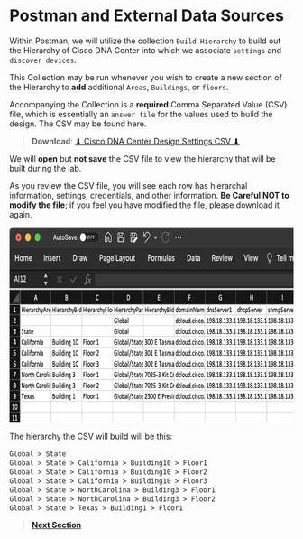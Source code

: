 # Postman and External Data Sources

Within Postman, we will utilize the collection `Build Hierarchy` to build out the Hierarchy of Cisco DNA Center into which we associate `settings` and `discover devices`. 

This Collection may be run whenever you wish to create a new section of the Hierarchy to **add** additional `Areas`, `Buildings`, or `floors`. 

Accompanying the Collection is a **required** Comma Separated Value (CSV) file, which is essentially an `answer file` for the values used to build the design. The CSV may be found here. 

> **Download**: <a href="https://git-link.vercel.app/api/download?url=https://github.com/kebaldwi/DNAC-TEMPLATES/tree/master/LABS/LAB-I-Rest-API-Orchestration/csv/DNAC-Design-Settings.csv" target="_blank">⬇︎ Cisco DNA Center Design Settings CSV ⬇︎</a>

We will **open** but **not save** the CSV file to view the hierarchy that will be built during the lab. 

As you review the CSV file, you will see each row has hierarchal information, settings, credentials, and other information. **Be Careful NOT to modify the file**; if you feel you have modified the file, please download it again.

<p align="center"><img src="./images/csv.png" width="800" height="345"></p>

The hierarchy the CSV will build will be this:

```text
Global > State
Global > State > California > Building10 > Floor1
Global > State > California > Building10 > Floor2
Global > State > California > Building10 > Floor3
Global > State > NorthCarolina > Building3 > Floor1
Global > State > NorthCarolina > Building3 > Floor2
Global > State > Texas > Building1 > Floor1
```

> [**Next Section**](04-collection.md)
